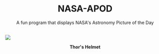 <div align="center">
  <h1>
    NASA-APOD
  </h1>
</div>
  
<div align="center">
  A fun program that displays NASA's Astronomy Picture of the Day
</div>

<br>

![](https://apod.nasa.gov/apod/image/2212/Thor_Rochford_2404.jpg)

<p align = "center">
  <b>Thor's Helmet</b>
</p>
